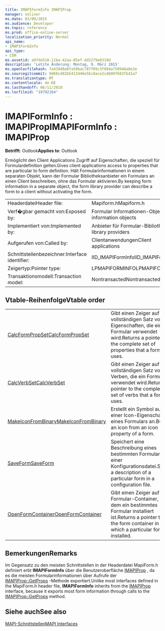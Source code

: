 ```yaml
---
title: IMAPIFormInfo IMAPIProp
manager: soliver
ms.date: 03/09/2015
ms.audience: Developer
ms.topic: reference
ms.prod: office-online-server
localization_priority: Normal
api_name:
- IMAPIFormInfo
api_type:
- COM
ms.assetid: a9fda518-11ba-42aa-85ef-dd2279e0319d
description: 'Letzte Änderung: Montag, 9. März 2015'
ms.openlocfilehash: fa439d0a6fa59bac787f09c3f894a750948a0a3e
ms.sourcegitcommit: 9d60cd82b5413446e5bc8ace2cd689f683fb41a7
ms.translationtype: MT
ms.contentlocale: de-DE
ms.lasthandoff: 06/11/2018
ms.locfileid: "19792164"
---
```

# <a name="imapiforminfo--imapiprop"></a><span data-ttu-id="3ac33-103">IMAPIFormInfo : IMAPIProp</span><span class="sxs-lookup"><span data-stu-id="3ac33-103">IMAPIFormInfo : IMAPIProp</span></span>

  
  
<span data-ttu-id="3ac33-104">**Betrifft**: Outlook</span><span class="sxs-lookup"><span data-stu-id="3ac33-104">**Applies to**: Outlook</span></span> 
  
<span data-ttu-id="3ac33-105">Ermöglicht den Client Applications Zugriff auf Eigenschaften, die speziell für Formulardefinition gelten.</span><span class="sxs-lookup"><span data-stu-id="3ac33-105">Gives client applications access to properties that are particular to form definition.</span></span> <span data-ttu-id="3ac33-106">Hält Formularinformationen in einem separaten Objekt, kann der Formular Bibliotheksanbieter ein Formulars an einen Client beschreiben, ohne das Formular aktivieren.</span><span class="sxs-lookup"><span data-stu-id="3ac33-106">By keeping form information in a separate object, the form library provider can describe a form to a client without activating the form.</span></span>
  
|||
|:-----|:-----|
|<span data-ttu-id="3ac33-107">Headerdatei</span><span class="sxs-lookup"><span data-stu-id="3ac33-107">Header file:</span></span>  <br/> |<span data-ttu-id="3ac33-108">Mapiform.h</span><span class="sxs-lookup"><span data-stu-id="3ac33-108">Mapiform.h</span></span>  <br/> |
|<span data-ttu-id="3ac33-109">Verf�gbar gemacht von:</span><span class="sxs-lookup"><span data-stu-id="3ac33-109">Exposed by:</span></span>  <br/> |<span data-ttu-id="3ac33-110">Formular Informationen-Objekte</span><span class="sxs-lookup"><span data-stu-id="3ac33-110">Form information objects</span></span>  <br/> |
|<span data-ttu-id="3ac33-111">Implementiert von:</span><span class="sxs-lookup"><span data-stu-id="3ac33-111">Implemented by:</span></span>  <br/> |<span data-ttu-id="3ac33-112">Anbieter für Formular-Bibliothek</span><span class="sxs-lookup"><span data-stu-id="3ac33-112">Form library providers</span></span>  <br/> |
|<span data-ttu-id="3ac33-113">Aufgerufen von:</span><span class="sxs-lookup"><span data-stu-id="3ac33-113">Called by:</span></span>  <br/> |<span data-ttu-id="3ac33-114">Clientanwendungen</span><span class="sxs-lookup"><span data-stu-id="3ac33-114">Client applications</span></span>  <br/> |
|<span data-ttu-id="3ac33-115">Schnittstellenbezeichner:</span><span class="sxs-lookup"><span data-stu-id="3ac33-115">Interface identifier:</span></span>  <br/> |<span data-ttu-id="3ac33-116">IID_IMAPIFormInfo</span><span class="sxs-lookup"><span data-stu-id="3ac33-116">IID_IMAPIFormInfo</span></span>  <br/> |
|<span data-ttu-id="3ac33-117">Zeigertyp:</span><span class="sxs-lookup"><span data-stu-id="3ac33-117">Pointer type:</span></span>  <br/> |<span data-ttu-id="3ac33-118">LPMAPIFORMINFO</span><span class="sxs-lookup"><span data-stu-id="3ac33-118">LPMAPIFORMINFO</span></span>  <br/> |
|<span data-ttu-id="3ac33-119">Transaktionsmodell:</span><span class="sxs-lookup"><span data-stu-id="3ac33-119">Transaction model:</span></span>  <br/> |<span data-ttu-id="3ac33-120">Nontransacted</span><span class="sxs-lookup"><span data-stu-id="3ac33-120">Nontransacted</span></span>  <br/> |
   
## <a name="vtable-order"></a><span data-ttu-id="3ac33-121">Vtable-Reihenfolge</span><span class="sxs-lookup"><span data-stu-id="3ac33-121">Vtable order</span></span>

|||
|:-----|:-----|
|[<span data-ttu-id="3ac33-122">CalcFormPropSet</span><span class="sxs-lookup"><span data-stu-id="3ac33-122">CalcFormPropSet</span></span>](imapiforminfo-calcformpropset.md) <br/> |<span data-ttu-id="3ac33-123">Gibt einen Zeiger auf den vollständigen Satz von Eigenschaften, die einem Formular verwendet wird.</span><span class="sxs-lookup"><span data-stu-id="3ac33-123">Returns a pointer to the complete set of properties that a form uses.</span></span>  <br/> |
|[<span data-ttu-id="3ac33-124">CalcVerbSet</span><span class="sxs-lookup"><span data-stu-id="3ac33-124">CalcVerbSet</span></span>](imapiforminfo-calcverbset.md) <br/> |<span data-ttu-id="3ac33-125">Gibt einen Zeiger auf den vollständigen Satz von Verben, die ein Formular verwendet wird.</span><span class="sxs-lookup"><span data-stu-id="3ac33-125">Returns a pointer to the complete set of verbs that a form uses.</span></span>  <br/> |
|[<span data-ttu-id="3ac33-126">MakeIconFromBinary</span><span class="sxs-lookup"><span data-stu-id="3ac33-126">MakeIconFromBinary</span></span>](imapiforminfo-makeiconfrombinary.md) <br/> |<span data-ttu-id="3ac33-127">Erstellt ein Symbol aus einer Icon-Eigenschaft eines Formulars an.</span><span class="sxs-lookup"><span data-stu-id="3ac33-127">Builds an icon from an icon property of a form.</span></span>  <br/> |
|[<span data-ttu-id="3ac33-128">SaveForm</span><span class="sxs-lookup"><span data-stu-id="3ac33-128">SaveForm</span></span>](imapiforminfo-saveform.md) <br/> |<span data-ttu-id="3ac33-129">Speichert eine Beschreibung eines bestimmten Formulars in einer Konfigurationsdatei.</span><span class="sxs-lookup"><span data-stu-id="3ac33-129">Saves a description of a particular form in a configuration file.</span></span>  <br/> |
|[<span data-ttu-id="3ac33-130">OpenFormContainer</span><span class="sxs-lookup"><span data-stu-id="3ac33-130">OpenFormContainer</span></span>](imapiforminfo-openformcontainer.md) <br/> |<span data-ttu-id="3ac33-131">Gibt einen Zeiger auf den Formular-Container, in dem ein bestimmtes Formular installiert ist.</span><span class="sxs-lookup"><span data-stu-id="3ac33-131">Returns a pointer to the form container in which a particular form is installed.</span></span>  <br/> |
   
## <a name="remarks"></a><span data-ttu-id="3ac33-132">Bemerkungen</span><span class="sxs-lookup"><span data-stu-id="3ac33-132">Remarks</span></span>

<span data-ttu-id="3ac33-133">Im Gegensatz zu den meisten Schnittstellen in der Headerdatei MapiForm.h definiert erbt **IMAPIFormInfo** über die Benutzeroberfläche [IMAPIProp](imapipropiunknown.md) , da es die meisten Formularinformationen über Aufrufe der [IMAPIProp::GetProps](imapiprop-getprops.md) -Methode exportiert.</span><span class="sxs-lookup"><span data-stu-id="3ac33-133">Unlike most interfaces defined in the MapiForm.h header file, **IMAPIFormInfo** inherits from the [IMAPIProp](imapipropiunknown.md) interface, because it exports most form information through calls to the [IMAPIProp::GetProps](imapiprop-getprops.md) method.</span></span> 
  
## <a name="see-also"></a><span data-ttu-id="3ac33-134">Siehe auch</span><span class="sxs-lookup"><span data-stu-id="3ac33-134">See also</span></span>



[<span data-ttu-id="3ac33-135">MAPI-Schnittstellen</span><span class="sxs-lookup"><span data-stu-id="3ac33-135">MAPI Interfaces</span></span>](mapi-interfaces.md)

